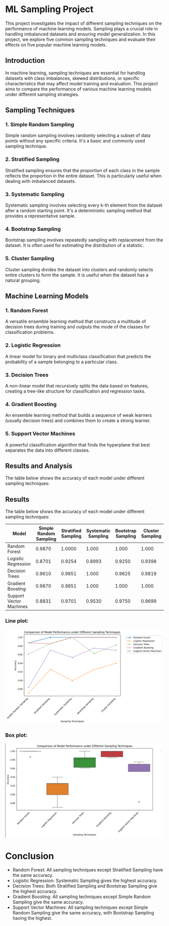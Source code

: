 # ML Sampling Project

This project investigates the impact of different sampling techniques on the performance of machine learning models. Sampling plays a crucial role in handling imbalanced datasets and ensuring model generalization. In this project, we explore five common sampling techniques and evaluate their effects on five popular machine learning models.

## Introduction

In machine learning, sampling techniques are essential for handling datasets with class imbalances, skewed distributions, or specific characteristics that may affect model training and evaluation. This project aims to compare the performance of various machine learning models under different sampling strategies.

## Sampling Techniques

### 1. Simple Random Sampling

Simple random sampling involves randomly selecting a subset of data points without any specific criteria. It's a basic and commonly used sampling technique.

### 2. Stratified Sampling

Stratified sampling ensures that the proportion of each class in the sample reflects the proportion in the entire dataset. This is particularly useful when dealing with imbalanced datasets.

### 3. Systematic Sampling

Systematic sampling involves selecting every k-th element from the dataset after a random starting point. It's a deterministic sampling method that provides a representative sample.

### 4. Bootstrap Sampling

Bootstrap sampling involves repeatedly sampling with replacement from the dataset. It is often used for estimating the distribution of a statistic.

### 5. Cluster Sampling

Cluster sampling divides the dataset into clusters and randomly selects entire clusters to form the sample. It is useful when the dataset has a natural grouping.

## Machine Learning Models

### 1. Random Forest

A versatile ensemble learning method that constructs a multitude of decision trees during training and outputs the mode of the classes for classification problems.

### 2. Logistic Regression

A linear model for binary and multiclass classification that predicts the probability of a sample belonging to a particular class.

### 3. Decision Trees

A non-linear model that recursively splits the data based on features, creating a tree-like structure for classification and regression tasks.

### 4. Gradient Boosting

An ensemble learning method that builds a sequence of weak learners (usually decision trees) and combines them to create a strong learner.

### 5. Support Vector Machines

A powerful classification algorithm that finds the hyperplane that best separates the data into different classes.

## Results and Analysis

The table below shows the accuracy of each model under different sampling techniques:

## Results

The table below shows the accuracy of each model under different sampling techniques:

| Model                   | Simple Random Sampling | Stratified Sampling | Systematic Sampling | Bootstrap Sampling | Cluster Sampling |
|-------------------------|------------------------|---------------------|----------------------|---------------------|-------------------|
| Random Forest           | 0.9870                 | 1.0000              | 1.000                | 1.000               | 1.000             |
| Logistic Regression     | 0.8701                 | 0.9254              | 0.8993               | 0.9250              | 0.9398            |
| Decision Trees          | 0.9610                 | 0.9851              | 1.000                | 0.9625              | 0.9819            |
| Gradient Boosting       | 0.9870                 | 0.9851              | 1.000                | 1.000               | 1.000             |
| Support Vector Machines | 0.8831                 | 0.9701              | 0.9530               | 0.9750              | 0.9699            |



### Line plot:
![line plot](images/line_plot.png)

### Box plot:
![box plot](images/box_plot.png)

# Conclusion
- Random Forest: All sampling techniques except Stratified Sampling have the same accuracy.
- Logistic Regression: Systematic Sampling gives the highest accuracy.
- Decision Trees: Both Stratified Sampling and Bootstrap Sampling give the highest accuracy.
- Gradient Boosting: All sampling techniques except Simple Random Sampling give the same accuracy.
- Support Vector Machines: All sampling techniques except Simple Random Sampling give the same accuracy, with Bootstrap Sampling having the highest.





